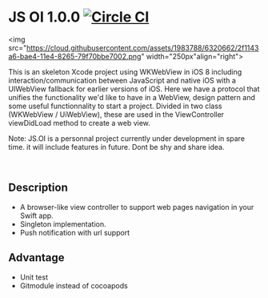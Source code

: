 # JS OI 1.0.0  [![Circle CI](https://circleci.com/gh/KevinJue/JS.OI-WKWebview/tree/dev.svg?style=svg)](https://circleci.com/gh/KevinJue/JS.OI-WKWebview/tree/dev) 

<img src="https://cloud.githubusercontent.com/assets/1983788/6320662/2f1143a6-bae4-11e4-8265-79f70bbe7002.png" width="250px"align="right">

This is an skeleton Xcode project using WKWebView in iOS 8 including interaction/communication between JavaScript and native iOS with a UIWebView fallback for earlier versions of iOS. 
Here we have a protocol that unifies the functionality we'd like to have in a WebView, design pattern and some useful functionnality to start a project.
Divided in two class (WKWebView / UiWebView), these are used in the ViewController viewDidLoad method to create a web view.

Note: JS.OI is a personnal project currently under development in spare time. it will include features in future. Dont be shy and share idea.

<br/>

## Description
- A browser-like view controller to support web pages navigation in your Swift app.
- Singleton implementation.
- Push notification with url support

## Advantage
- Unit test
- Gitmodule instead of cocoapods

    
